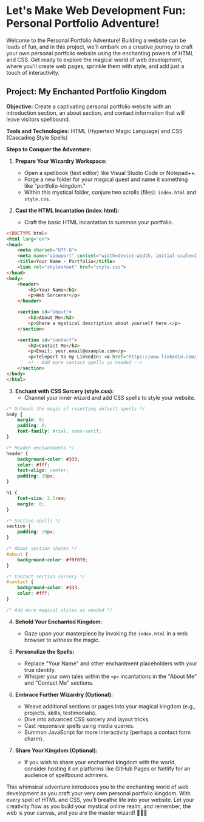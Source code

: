 # Let's Make Web Development Fun: Personal Portfolio Adventure!

Welcome to the Personal Portfolio Adventure! Building a website can be loads of fun, and in this project, we'll embark on a creative journey to craft your own personal portfolio website using the enchanting powers of HTML and CSS. Get ready to explore the magical world of web development, where you'll create web pages, sprinkle them with style, and add just a touch of interactivity.

## Project: My Enchanted Portfolio Kingdom

**Objective:** Create a captivating personal portfolio website with an introduction section, an about section, and contact information that will leave visitors spellbound.

**Tools and Technologies:** HTML (Hypertext Magic Language) and CSS (Cascading Style Spells)

**Steps to Conquer the Adventure:**

1. **Prepare Your Wizardry Workspace:**
   - Open a spellbook (text editor) like Visual Studio Code or Notepad++.
   - Forge a new folder for your magical quest and name it something like "portfolio-kingdom."
   - Within this mystical folder, conjure two scrolls (files): `index.html` and `style.css`.

2. **Cast the HTML Incantation (index.html):**
   - Craft the basic HTML incantation to summon your portfolio.

```html
<!DOCTYPE html>
<html lang="en">
<head>
    <meta charset="UTF-8">
    <meta name="viewport" content="width=device-width, initial-scale=1.0">
    <title>Your Name - Portfolio</title>
    <link rel="stylesheet" href="style.css">
</head>
<body>
    <header>
        <h1>Your Name</h1>
        <p>Web Sorcerer</p>
    </header>

    <section id="about">
        <h2>About Me</h2>
        <p>Share a mystical description about yourself here.</p>
    </section>

    <section id="contact">
        <h2>Contact Me</h2>
        <p>Email: your.email@example.com</p>
        <p>Teleport to my LinkedIn: <a href="https://www.linkedin.com/in/yourname/">LinkedIn Profile</a></p>
        <!-- Add more contact spells as needed -->
    </section>
</body>
</html>
```

3. **Enchant with CSS Sorcery (style.css):**
   - Channel your inner wizard and add CSS spells to style your website.

```css
/* Unleash the magic of resetting default spells */
body {
    margin: 0;
    padding: 0;
    font-family: Arial, sans-serif;
}

/* Header enchantments */
header {
    background-color: #333;
    color: #fff;
    text-align: center;
    padding: 20px;
}

h1 {
    font-size: 2.5rem;
    margin: 0;
}

/* Section spells */
section {
    padding: 20px;
}

/* About section charms */
#about {
    background-color: #f0f0f0;
}

/* Contact section sorcery */
#contact {
    background-color: #333;
    color: #fff;
}

/* Add more magical styles as needed */
```

4. **Behold Your Enchanted Kingdom:**
   - Gaze upon your masterpiece by invoking the `index.html` in a web browser to witness the magic.

5. **Personalize the Spells:**
   - Replace "Your Name" and other enchantment placeholders with your true identity.
   - Whisper your own tales within the `<p>` incantations in the "About Me" and "Contact Me" sections.

6. **Embrace Further Wizardry (Optional):**
   - Weave additional sections or pages into your magical kingdom (e.g., projects, skills, testimonials).
   - Dive into advanced CSS sorcery and layout tricks.
   - Cast responsive spells using media queries.
   - Summon JavaScript for more interactivity (perhaps a contact form charm).

7. **Share Your Kingdom (Optional):**
   - If you wish to share your enchanted kingdom with the world, consider hosting it on platforms like GitHub Pages or Netlify for an audience of spellbound admirers.

This whimsical adventure introduces you to the enchanting world of web development as you craft your very own personal portfolio kingdom. With every spell of HTML and CSS, you'll breathe life into your website. Let your creativity flow as you build your mystical online realm, and remember, the web is your canvas, and you are the master wizard! 🧙‍♂️🌟
